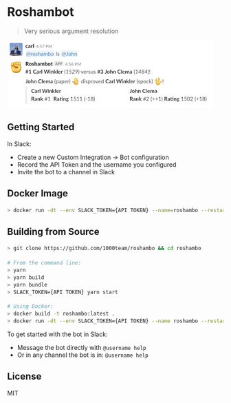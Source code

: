 # Roshambot
> Very serious argument resolution

![Roshambo Example](https://github.com/1000team/roshambo/raw/master/example.png "Roshambo Example")

## Getting Started

In Slack:
- Create a new Custom Integration -> Bot configuration
- Record the API Token and the username you configured
- Invite the bot to a channel in Slack

## Docker Image
```sh
> docker run -dt --env SLACK_TOKEN={API TOKEN} --name=roshambo --restart=always seikho/roshambo:latest
```

## Building from Source
```sh
> git clone https://github.com/1000team/roshambo && cd roshambo

# From the command line:
> yarn
> yarn build
> yarn bundle
> SLACK_TOKEN={API TOKEN} yarn start

# Using Docker:
> docker build -t roshambo:latest .
> docker run -dt --env SLACK_TOKEN={API TOKEN} --name roshambo --restart=always roshambo:latest
```


To get started with the bot in Slack:
- Message the bot directly with `@username help`
- Or in any channel the bot is in: `@username help`

## License

MIT
